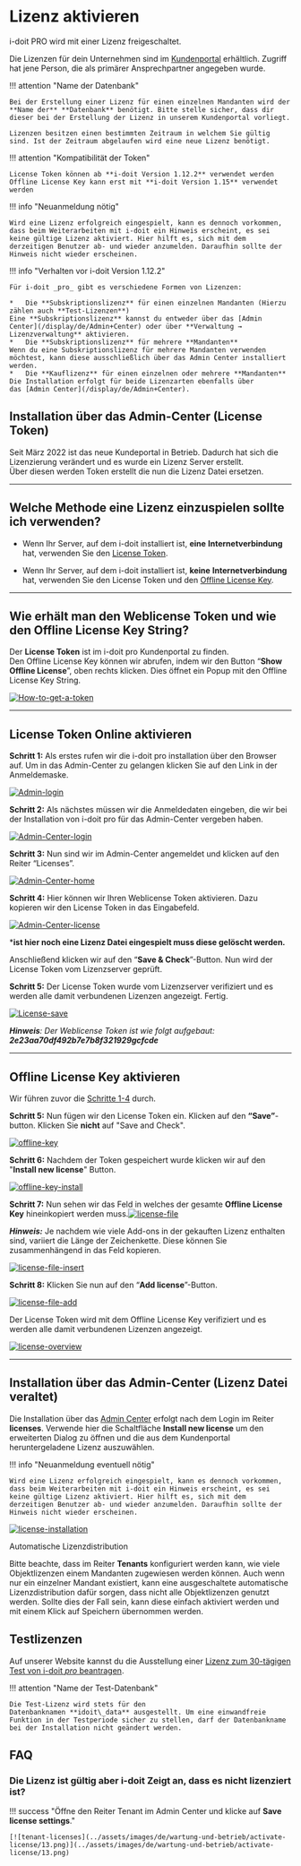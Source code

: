 # Lizenz aktivieren

i-doit PRO wird mit einer Lizenz freigeschaltet.
<!---Todo: Fixme--->
Die Lizenzen für dein Unternehmen sind im [Kundenportal](/display/de/Kundenportal) erhältlich. Zugriff hat jene Person, die als primärer Ansprechpartner angegeben wurde.

!!! attention "Name der Datenbank"

    Bei der Erstellung einer Lizenz für einen einzelnen Mandanten wird der **Name der** **Datenbank** benötigt. Bitte stelle sicher, dass dir dieser bei der Erstellung der Lizenz in unserem Kundenportal vorliegt.

    Lizenzen besitzen einen bestimmten Zeitraum in welchem Sie gültig sind. Ist der Zeitraum abgelaufen wird eine neue Lizenz benötigt.

!!! attention "Kompatibilität der Token"

    License Token können ab **i-doit Version 1.12.2** verwendet werden  
    Offline License Key kann erst mit **i-doit Version 1.15** verwendet werden

!!! info "Neuanmeldung nötig"

    Wird eine Lizenz erfolgreich eingespielt, kann es dennoch vorkommen, dass beim Weiterarbeiten mit i-doit ein Hinweis erscheint, es sei keine gültige Lizenz aktiviert. Hier hilft es, sich mit dem derzeitigen Benutzer ab- und wieder anzumelden. Daraufhin sollte der Hinweis nicht wieder erscheinen.

<!---Todo: Fixme--->
!!! info "Verhalten vor i-doit Version 1.12.2"

    Für i-doit _pro_ gibt es verschiedene Formen von Lizenzen:

    *   Die **Subskriptionslizenz** für einen einzelnen Mandanten (Hierzu zählen auch **Test-Lizenzen**)  
    Eine **Subskriptionslizenz** kannst du entweder über das [Admin Center](/display/de/Admin+Center) oder über **Verwaltung → Lizenzverwaltung** aktivieren.
    *   Die **Subskriptionslizenz** für mehrere **Mandanten**   
    Wenn du eine Subskriptionslizenz für mehrere Mandanten verwenden möchtest, kann diese ausschließlich über das Admin Center installiert werden.
    *   Die **Kauflizenz** für einen einzelnen oder mehrere **Mandanten**
    Die Installation erfolgt für beide Lizenzarten ebenfalls über das [Admin Center](/display/de/Admin+Center).

Installation über das Admin-Center (License Token)
--------------------------------------------------

Seit März 2022 ist das neue Kundeportal in Betrieb. Dadurch hat sich die Lizenzierung verändert und es wurde ein Lizenz Server erstellt.  
Über diesen werden Token erstellt die nun die Lizenz Datei ersetzen.

* * *

Welche Methode eine Lizenz einzuspielen sollte ich verwenden?
-------------------------------------------------------------

*   Wenn Ihr Server, auf dem i-doit installiert ist, **eine** **Internetverbindung** hat, verwenden Sie den [License Token](lizenz-aktivieren.md#license-token-online-aktivieren).  
    
*   Wenn Ihr Server, auf dem i-doit installiert ist, **keine** **Internetverbindung** hat, verwenden Sie den License Token und den [Offline License Key](lizenz-aktivieren.md#offline-license-key-aktivieren).

  

* * *

Wie erhält man den Weblicense Token und wie den Offline License Key String?
---------------------------------------------------------------------------

Der **License Token** ist im i-doit pro Kundenportal zu finden.  
Den Offline License Key können wir abrufen, indem wir den Button “**Show Offline License**”, oben rechts klicken. Dies öffnet ein Popup mit den Offline License Key String.

[![How-to-get-a-token](../assets/images/de/wartung-und-betrieb/activate-license/0.how-to-get-a-token.png)](../assets/images/de/wartung-und-betrieb/activate-license/0.how-to-get-a-token.png)

* * *

**License Token Online aktivieren**
-----------------------------------

**Schritt 1:** Als erstes rufen wir die i-doit pro installation über den Browser auf. Um in das Admin-Center zu gelangen klicken Sie auf den Link in der Anmeldemaske.

[![Admin-login](../assets/images/de/wartung-und-betrieb/activate-license/1.Login_admin.png)](../assets/images/de/wartung-und-betrieb/activate-license/1.Login_admin.png)

**Schritt 2:** Als nächstes müssen wir die Anmeldedaten eingeben, die wir bei der Installation von i-doit pro für das Admin-Center vergeben haben.

[![Admin-Center-login](../assets/images/de/wartung-und-betrieb/activate-license/2.login_admin_center.png)](../assets/images/de/wartung-und-betrieb/activate-license/2.login_admin_center.png)

**Schritt 3:** Nun sind wir im Admin-Center angemeldet und klicken auf den Reiter “Licenses”.

[![Admin-Center-home](../assets/images/de/wartung-und-betrieb/activate-license/3.admin-center-home.png)](../assets/images/de/wartung-und-betrieb/activate-license/3.admin-center-home.png)

**Schritt 4:** Hier können wir Ihren Weblicense Token aktivieren. Dazu kopieren wir den License Token in das Eingabefeld.

[![Admin-Center-license](../assets/images/de/wartung-und-betrieb/activate-license/4.admin-center-licenses.png)](../assets/images/de/wartung-und-betrieb/activate-license/4.admin-center-licenses.png)

\***ist hier noch eine Lizenz Datei eingespielt muss diese gelöscht werden.**

Anschließend klicken wir auf den “**Save & Check**”-Button. Nun wird der License Token vom Lizenzserver geprüft.

**Schritt 5:** Der License Token wurde vom Lizenzserver verifiziert und es werden alle damit verbundenen Lizenzen angezeigt. Fertig.

[![License-save](../assets/images/de/wartung-und-betrieb/activate-license/5.admin-center-licenses-token.png)](../assets/images/de/wartung-und-betrieb/activate-license/5.admin-center-licenses-token.png)

**_Hinweis_**_: Der Weblicense Token ist wie folgt aufgebaut:_ **_2e23aa70df492b7e7b8f321929gcfcde_**

  

* * *

**Offline License Key aktivieren**
----------------------------------

Wir führen zuvor die [Schritte 1-4](#license-token-online-aktivieren) durch.

**Schritt 5:** Nun fügen wir den License Token ein. Klicken auf den **“Save”**\-button. Klicken Sie **nicht** auf "Save and Check".

[![offline-key](../assets/images/de/wartung-und-betrieb/activate-license/6-offline-token.png)](../assets/images/de/wartung-und-betrieb/activate-license/6-offline-token.png)

**Schritt 6:** Nachdem der Token gespeichert wurde klicken wir auf den "**Install new license**" Button.

[![offline-key-install](../assets/images/de/wartung-und-betrieb/activate-license/7.add-new-license-button.png)](../assets/images/de/wartung-und-betrieb/activate-license/7.add-new-license-button.png)

**Schritt 7:** Nun sehen wir das Feld in welches der gesamte **Offline License Key** hineinkopiert werden muss.[![license-file](../assets/images/de/wartung-und-betrieb/activate-license/8.add-new-license.png)](../assets/images/de/wartung-und-betrieb/activate-license/8.add-new-license.png)

**_Hinweis:_** Je nachdem wie viele Add-ons in der gekauften Lizenz enthalten sind, variiert die Länge der Zeichenkette. Diese können Sie zusammenhängend in das Feld kopieren.

[![license-file-insert](../assets/images/de/wartung-und-betrieb/activate-license/9.add-new-license-end.png)](../assets/images/de/wartung-und-betrieb/activate-license/9.add-new-license-end.png)

**Schritt 8:** Klicken Sie nun auf den “**Add license**”-Button.

[![license-file-add](../assets/images/de/wartung-und-betrieb/activate-license/10.add-new-license-save.png)](../assets/images/de/wartung-und-betrieb/activate-license/10.add-new-license-save.png)

Der License Token wird mit dem Offline License Key verifiziert und es werden alle damit verbundenen Lizenzen angezeigt.

[![license-overview](../assets/images/de/wartung-und-betrieb/activate-license/11.admin-center-licenses-token.png)](../assets/images/de/wartung-und-betrieb/activate-license/11.admin-center-licenses-token.png)

  

* * *

Installation über das Admin-Center (Lizenz Datei veraltet)
----------------------------------------------------------

Die Installation über das [Admin Center](/display/de/Admin+Center) erfolgt nach dem Login im Reiter **licenses**. Verwende hier die Schaltfläche **Install new license** um den erweiterten Dialog zu öffnen und die aus dem Kundenportal heruntergeladene Lizenz auszuwählen.

!!! info "Neuanmeldung eventuell nötig"

    Wird eine Lizenz erfolgreich eingespielt, kann es dennoch vorkommen, dass beim Weiterarbeiten mit i-doit ein Hinweis erscheint, es sei keine gültige Lizenz aktiviert. Hier hilft es, sich mit dem derzeitigen Benutzer ab- und wieder anzumelden. Daraufhin sollte der Hinweis nicht wieder erscheinen.

[![license-installation](../assets/images/de/wartung-und-betrieb/activate-license/12.i-doit-license.png)](../assets/images/de/wartung-und-betrieb/activate-license/12.i-doit-license.png)

Automatische Lizenzdistribution

Bitte beachte, dass im Reiter **Tenants** konfiguriert werden kann, wie viele Objektlizenzen einem Mandanten zugewiesen werden können. Auch wenn nur ein einzelner Mandant existiert, kann eine ausgeschaltete automatische Lizenzdistribution dafür sorgen, dass nicht alle Objektlizenzen genutzt werden. Sollte dies der Fall sein, kann diese einfach aktiviert werden und mit einem Klick auf Speichern übernommen werden.

Testlizenzen
------------

Auf unserer Website kannst du die Ausstellung einer [Lizenz zum 30-tägigen Test von i-doit _pro_ beantragen](https://www.i-doit.com/testversion/).

!!! attention "Name der Test-Datenbank"

    Die Test-Lizenz wird stets für den Datenbanknamen **idoit\_data** ausgestellt. Um eine einwandfreie Funktion in der Testperiode sicher zu stellen, darf der Datenbankname bei der Installation nicht geändert werden.

FAQ
---

### Die Lizenz ist gültig aber i-doit Zeigt an, dass es nicht lizenziert ist? 

!!! success "Öffne den Reiter Tenant im Admin Center und klicke auf **Save license settings**."

    [![tenant-licenses](../assets/images/de/wartung-und-betrieb/activate-license/13.png)](../assets/images/de/wartung-und-betrieb/activate-license/13.png)